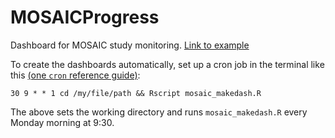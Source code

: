 # MOSAICProgress
Dashboard for MOSAIC study monitoring. [Link to example](https://jenthompson.me/examples/progressdash.html)

To create the dashboards automatically, set up a cron job in the terminal like
this [(one `cron` reference guide)](https://www.ostechnix.com/a-beginners-guide-to-cron-jobs/):

```
30 9 * * 1 cd /my/file/path && Rscript mosaic_makedash.R
```

The above sets the working directory and runs `mosaic_makedash.R` every Monday
morning at 9:30.
